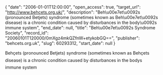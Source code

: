 {
  "date": "2006-01-01T12:00:00", 
  "open_access": true, 
  "target_url": "http://www.behcets.org.uk/", 
  "description": "Beh\u00e7et\u0092s (pronounced Betjets) syndrome (sometimes known as Beh\u00e7et\u0092s disease) is a chronic condition caused by disturbances in the body\u0092s immune system", 
  "end_date": null, 
  "title": "Beh\u00e7et\u0092s Syndrome Society", 
  "record_id": "20060101T120000/0mXgz4mkQZfnW+etykobGQ==", 
  "publisher": "behcets.org.uk", 
  "slug": 60293312, 
  "start_date": null
}

Behçets (pronounced Betjets) syndrome (sometimes known as Behçets disease) is a chronic condition caused by disturbances in the bodys immune system